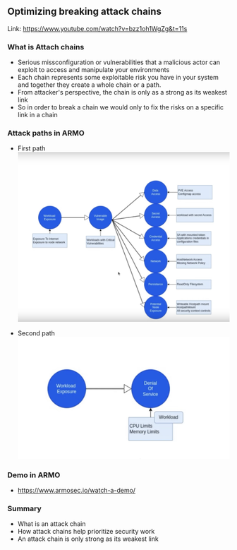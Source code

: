 ## Optimizing breaking attack chains 
Link: https://www.youtube.com/watch?v=bzz1oh1WgZg&t=11s

### What is Attach chains
- Serious missconfiguration or vulnerabilities that a malicious actor can exploit to access and manipulate your environments
- Each chain represents some exploitable risk you have in your system and together they create a whole chain or a path.
- From attacker's perspective, the chain is only as a strong as its weakest link
- So in order to break a chain we would only to fix the risks on a specific link in a chain

### Attack paths in ARMO
- First path
![Alt text](img/image.png)

- Second path
![Alt text](img/image-1.png)

### Demo in ARMO
- https://www.armosec.io/watch-a-demo/

### Summary
- What is an attack chain
- How attack chains help prioritize security work
- An attack chain is only strong as its weakest link